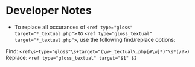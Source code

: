 # Developer Notes

* To replace all occurances of `<ref type="gloss" target="*_textual.php">` to
`<ref type="gloss_textual" target="*_textual.php">`, use the following
find/replace options:

Find: `<ref\s+type="gloss"\s+target="(\w+_textual\.php[#\w]*)"\s*(/?>)`
Replace: `<ref type="gloss_textual" target="$1" $2`
